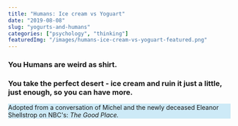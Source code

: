```yaml
---
title: "Humans: Ice cream vs Yoguart"
date: "2019-08-08"
slug: "yogurts-and-humans"
categories: ["psychology", "thinking"]
featuredImg: "/images/humans-ice-cream-vs-yoguart-featured.png"
---
```


<h3>You Humans are weird as shirt.</h3>
<h3>You take the perfect desert - <strong>ice cream</strong> and ruin it just a little, just enough, so you can have more.</h3>

<!-- wp:paragraph {"customBackgroundColor":"#cdeaf7","fontSize":"small"} -->
<p style="background-color:#cdeaf7" class="has-background has-small-font-size">Adopted from a conversation of Michel and the newly deceased Eleanor Shellstrop on NBC's: <em>The Good Place.</em></p>
<!-- /wp:paragraph -->
